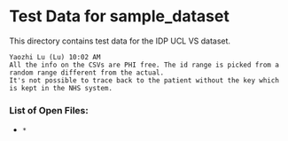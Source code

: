 # Test Data for sample_dataset

This directory contains test data for the IDP UCL VS dataset.

```shell
Yaozhi Lu (Lu) 10:02 AM
All the info on the CSVs are PHI free. The id range is picked from a random range different from the actual.
It's not possible to trace back to the patient without the key which is kept in the NHS system.
```

### List of Open Files:

- `*`
